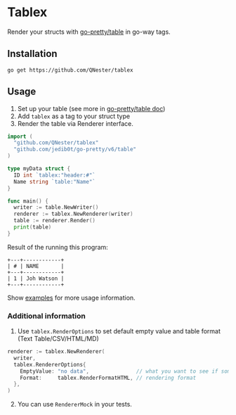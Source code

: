 # Tablex 

Render your structs with [go-pretty/table](https://github.com/jedib0t/go-pretty/tree/main/table) in go-way tags.

## Installation 

`go get https://github.com/QNester/tablex`

## Usage

1. Set up your table (see more in [go-pretty/table doc](https://github.com/jedib0t/go-pretty/tree/main/table))
2. Add `tablex` as a tag to your struct type
3. Render the table via Renderer interface.

```go
import (
  "github.com/QNester/tablex"
  "github.com/jedib0t/go-pretty/v6/table"
)

type myData struct {
  ID int `tablex:"header:#"`
  Name string `table:"Name"`
}

func main() {
  writer := table.NewWriter()
  renderer := tablex.NewRenderer(writer)
  table := renderer.Render()
  print(table)
}
```

Result of the running this program:
```text
+---+------------+
| # | NAME       |
+---+------------+
| 1 | Joh Watson |
+---+------------+
```

Show [examples](./internal/examples) for more usage information.

### Additional information
1. Use `tablex.RenderOptions` to set default empty value and table format (Text Table/CSV/HTML/MD)
```go
renderer := tablex.NewRenderer(
  writer,
  tablex.RendererOptions{
    EmptyValue: "no data",               // what you want to see if some of your fields' data equals nil
    Format:     tablex.RenderFormatHTML, // rendering format
  },
)
```
2. You can use `RendererMock` in your tests.